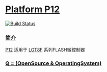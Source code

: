 # [Platform P12](https://github.com/OS-Q/P12)

[![Build Status](https://github.com/OS-Q/P12/workflows/P12/badge.svg)](https://github.com/OS-Q/P12/actions)

### [简介](https://github.com/OS-Q/P12/wiki)

[P12](https://github.com/OS-Q/P12) 适用于 [LGT8F](http://www.lgtic.com/lgt8fx8p/) 系列FLASH微控制器

### [Q = (OpenSource & OperatingSystem) ](http://www.OS-Q.com)
